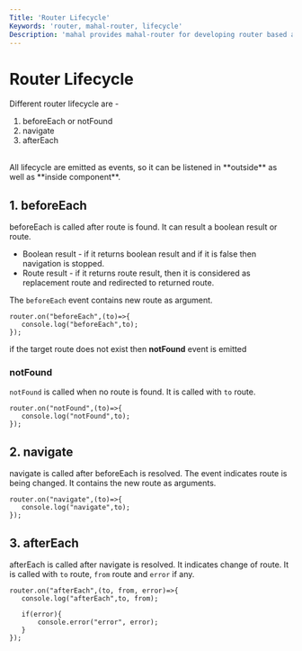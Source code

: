 ```yaml
---
Title: 'Router Lifecycle'
Keywords: 'router, mahal-router, lifecycle'
Description: 'mahal provides mahal-router for developing router based app.'
---
```


# Router Lifecycle

Different router lifecycle are - 

1. beforeEach or notFound
2. navigate
3. afterEach

<br>
All lifecycle are emitted as events, so it can be listened in **outside** as well as **inside component**.

## 1. beforeEach

beforeEach is called after route is found. It can result a boolean result or route.

* Boolean result - if it returns boolean result and if it is false then navigation is stopped.
* Route result - if it returns route result, then it is considered as replacement route and redirected to returned route.

The `beforeEach` event contains new route as argument.


```
router.on("beforeEach",(to)=>{
   console.log("beforeEach",to);
});
```

if the target route does not exist then **notFound** event is emitted

### notFound

`notFound` is called when no route is found. It is called with `to` route.

```
router.on("notFound",(to)=>{
   console.log("notFound",to);
});
```

## 2. navigate

navigate is called after beforeEach is resolved. The event indicates route is being changed. It contains the new route as arguments.

```
router.on("navigate",(to)=>{
   console.log("navigate",to);
});
```

## 3. afterEach

afterEach is called after navigate is resolved. It indicates change of route. It is called with `to` route, `from` route and `error` if any.

```
router.on("afterEach",(to, from, error)=>{
   console.log("afterEach",to, from);

   if(error){
       console.error("error", error);
   }
});
```